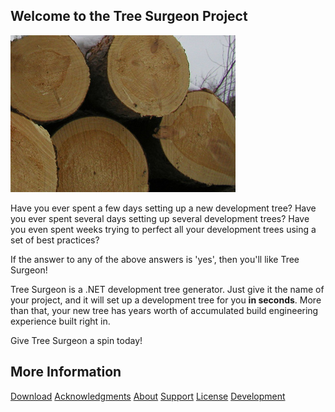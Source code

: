 ## Welcome to the Tree Surgeon Project

![](Home_TreeSurgeon.jpg)

Have you ever spent a few days setting up a new development tree? Have you ever spent several days setting up several development trees? Have you even spent weeks trying to perfect all your development trees using a set of best practices?

If the answer to any of the above answers is 'yes', then you'll like Tree Surgeon!

Tree Surgeon is a .NET development tree generator. Just give it the name of your project, and it will set up a development tree for you **in seconds**. More than that, your new tree has years worth of accumulated build engineering experience built right in.

Give Tree Surgeon a spin today!

## More Information

[Download](Download)
[Acknowledgments](Acknowledgments)
[About](About)
[Support](Support)
[License](License)
[Development](Development)